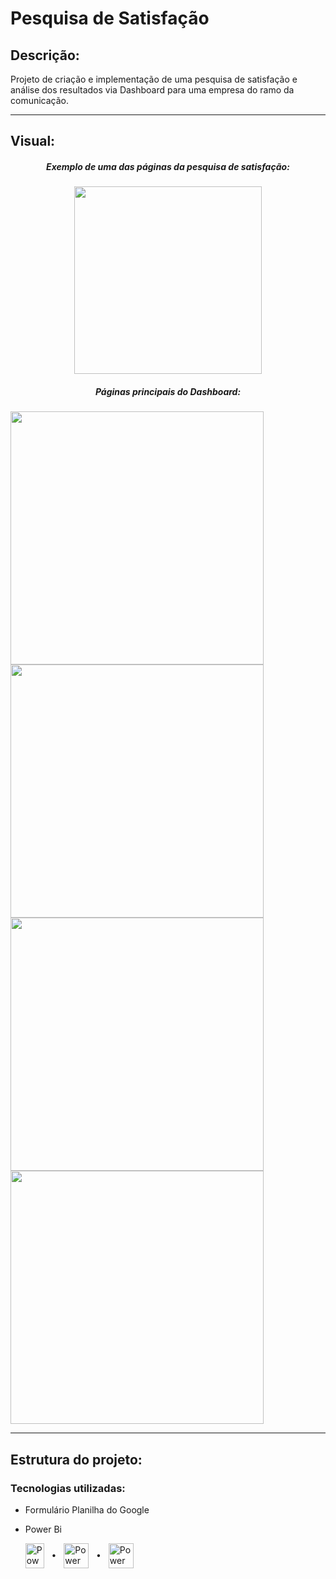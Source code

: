 # Pesquisa de Satisfação
<h2 align="left">Descrição:</h2>
Projeto de criação e implementação de uma pesquisa de satisfação e análise dos resultados via Dashboard para uma empresa do ramo da comunicação.
<hr>

<h2 align="Left">Visual: </h2>

<h5 align="center">Exemplo de uma das páginas da pesquisa de satisfação:</h5>
</p>
<div align="center">
<img src="https://github.com/user-attachments/assets/fdf1c42b-aaae-407a-a24e-a1e86db44bba" width="300px" />
</div>

</p>
</p>
<h5 align="center">Páginas principais do Dashboard:</h5>
</p>
<p>
    <img src="https://github.com/user-attachments/assets/5d8a86fd-4af2-467f-973b-0c827f3a38e6" width="405px" />
    <img src="https://github.com/user-attachments/assets/01600ce1-fba2-4b49-9f06-87c1c012acf6" width="405px" />
    <img src="https://github.com/user-attachments/assets/b331c14e-a5a3-46ce-80d0-0e05ac73448d" width="405px" />
    <img src="https://github.com/user-attachments/assets/0c89bd7e-a189-4a41-b62f-a536b1de53dc" width="405px" />
</p>
<hr>

<h2 align="Left">Estrutura do projeto: </h2>
<h3 align="Left">Tecnologias utilizadas: </h3>

- Formulário Planilha do Google

- Power Bi


  </a> <img align="center" src="https://mailmeteor.com/logos/assets/PNG/Google_Forms_Logo_512px.png" alt="Power Bi" width="30" height="40"/>
  </a> &nbsp;
  </a> •
  </a> &nbsp;
  </a> <img align="center" src="https://cdn-icons-png.flaticon.com/512/5968/5968557.png" alt="Power Bi" width="40" height="40"/>
  </a> &nbsp;
  </a> •
  </a> &nbsp;
  </a> <img align="center" src="https://upload.wikimedia.org/wikipedia/commons/thumb/c/cf/New_Power_BI_Logo.svg/630px-New_Power_BI_Logo.svg.png" alt="Power Bi" width="40" height="40"/>
    
